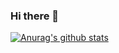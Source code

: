 <!--
**a-dwarf/a-dwarf** is a ✨ _special_ ✨ repository because its `README.md` (this file) appears on your GitHub profile.

Here are some ideas to get you started:

- 🔭 I’m currently working on ...
- 🌱 I’m currently learning ...
- 👯 I’m looking to collaborate on ...
- 🤔 I’m looking for help with ...
- 💬 Ask me about ...
- 📫 How to reach me: ...
- 😄 Pronouns: ...
- ⚡ Fun fact: ...
-->

### Hi there 👋
[![Anurag's github stats](https://github-readme-stats.vercel.app/api?username=a-dwarf&show_icons=true&theme=radical)](https://github.com/anuraghazra/github-readme-stats)
